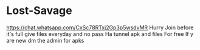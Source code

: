 # Lost-Savage
https://chat.whatsapp.com/CxSc78RTxj2Gp3p5wsdvMR   Hurry Join before it's full give files everyday and no pass  Ha tunnel apk and files   For free   If y are new dm the admin for apks
